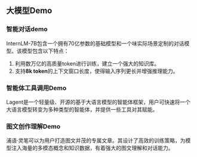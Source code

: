 ## 大模型Demo

### 智能对话demo

InternLM-7B包含一个拥有70亿参数的基础模型和一个味实际场景定制的对话模型。该模型包含以下特点：

1. 利用数万亿的高质量token进行训练，建立一个强大的知识库。
2. 支持**8k token**的上下文窗口长度，使得输入序列更长并增强推理能力。


### 智能体工具调用Demo

Lagent是一个轻量级、开源的基于大语言模型的智能体框架，用户可快速将一个大语言模型转变为多种类型的智能体，并提供一些工具对其赋能。


### 图文创作理解Demo

浦语·灵笔可以为用户打造图文并茂的专属文章。其设计了高效的训练策略，为模型注入海量的多模态概念和知识数据，有着强大的图文理解和对话能力。